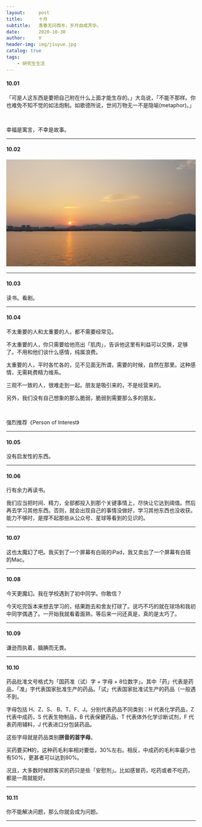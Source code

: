 ```yaml
---
layout:     post
title:      十月
subtitle:   青春无问西东，岁月自成芳华。
date:       2020-10-30
author:     V
header-img: img/jiuyue.jpg
catalog: true
tags:
    - 研究生生活
---
```


#### 10.01

「可是人这东西是要把自己附在什么上面才能生存的。」大岛说，「不能不那样。你也难免不知不觉的如法炮制。如歌德所说，世间万物无一不是隐喻(metaphor)。」

<br />

幸福是寓言，不幸是故事。

---

#### 10.02

![](/img/jilu/1002.jpeg)

---

#### 10.03

读书。看剧。

---

#### 10.04

不太重要的人和太重要的人，都不需要经常见。

不太重要的人，你只需要给他亮出「肌肉」，告诉他这里有利益可以交换，足够了。不用和他们谈什么感情，纯属浪费。

太重要的人，平时各忙各的，见不见面无所谓，需要的时候，自然在那里。这种感情，无需耗费精力维系。

三观不一致的人，很难走到一起。朋友是吸引来的，不是经营来的。

另外，我们没有自己想象的那么脆弱，脆弱到需要那么多的朋友。

<br />

强烈推荐《Person of Interest》

---

#### 10.05

没有启发性的东西。

---

#### 10.06

行有余力再读书。

我们应当把时间、精力，全部都投入到那个关键事情上，尽快让它达到阈值。然后再去学习其他东西。否则，就会出现自己的事情没做好，学习其他东西也没收获。能力不够时，是撑不起那些从公众号、星球等看到的见识的。

---

#### 10.07

这也太魔幻了吧。我买到了一个屏幕有白斑的iPad，我又卖出了一个屏幕有白斑的Mac。

---

#### 10.08

今天更魔幻。我在学校遇到了初中同学。你敢信？

今天吃完饭本来想去学习的，结果跑去和舍友打球了。说巧不巧的就在球场和我初中同学偶遇了。一开始我就看着面熟，等后来一问还真是，真的是太巧了。

---

#### 10.09

谦逊而执着，腼腆而无畏。

---

#### 10.10

药品批准文号格式为「国药准（试）字 + 字母 + 8位数字」。其中「药」代表是药品，「准」字代表国家批准生产的药品。「试」代表国家批准试生产的药品（一般遇不到。

字母包括 H、Z、S、 B、T、F、J。分别代表药品不同类别：H 代表化学药品，Z 代表中成药，S 代表生物制品，B 代表保健药品，T 代表体外化学诊断试剂，F 代表药用辅料，J 代表进口分包装药品。

这些字母就是药品类别**拼音的首字母**。

买药要买**H**的，这种药毛利率相对要低，30%左右。相反，中成药的毛利率最少也有50%，更甚者可以达到80%。

况且，大多数时候顾客买的药只是些「安慰剂」。比如感冒药，吃药或者不吃药，都是一周就能好。

---

#### 10.11

你不能解决问题，那么你就会成为问题。

---